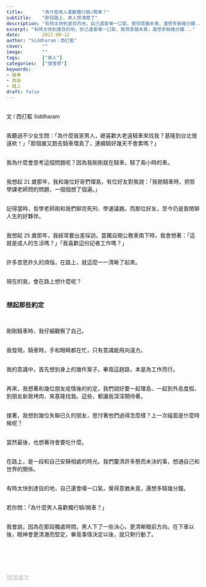 ```yaml
---
title:       "為什麼男人喜歡獨行騎/開車？"
subtitle:    "那段路上，男人想清楚了"
description: "有時太快到達目的地，自己還會嘆一口氣，覺得意猶未竟，還想多騎幾分鐘..."
excerpt: "有時太快到達目的地，自己還會嘆一口氣，覺得意猶未竟，還想多騎幾分鐘..."
date:        2021-08-12
author: "Siddharam｜西打藍"
cover:       ""
image:       ""
tags:        ["男人"]
categories:  ["慢慢想"]
keywords:
- 騎車
- 自由
- 路上
draft: false
---
```


<article style="font-family: 'Noto Sans TC', '微軟正黑體', sans-serif; font-weight: 300;">

<br>文 / 西打藍 Siddharam<br><br>

我聽過不少女生問：「為什麼我家男人，總喜歡大老遠騎車來找我？基隆到台北很遠欸！」「那個誰又跑去騎車環島了，連續騎好幾天不會累嗎？」<br><br>

我為什麼會思考這個問題呢？因為我剛剛就在騎車。騎了兩小時的車。<br><br>

我想起 21 歲那年，我和幾位好哥們環島，有位好友對我說：「我剛騎車時，把哲學課老師問的問題，一個個想了個遍。」<br><br>

記得當時，哲學老師剛和我們聊完死刑、學運議題。而那位好友，至今仍是我閒聊人生的好夥伴。<br><br>

我想起 25 歲那年，我經常要出差採訪。當獨自開公務車南下時，我會想著：「這就是成人的生活嗎？」「我喜歡這份記者工作嗎？」<br><br>

許多苦思許久的煩惱，在路上，就這麼一一清晰了起來。<br><br>

現在的我，會在路上想什麼呢？<br><br>


<h3 class="article-h1-color">想起那些約定</h3><br>

剛剛騎車時，我仔細觀察了自己。<br><br>

我發現，騎車時，手和眼睛都在忙，只有意識能飛向遠方。<br><br>

我的意識中，首先想到身上的幾件案子。畢竟這趟路，本是為工作而行。<br><br>

再來，我想著和幾位朋友疫情後的約定，我們說好要一起環島、一起到外島度假、到朋友新居烤肉、來基隆找我。這些，都讓我深深期待著。<br><br>

接著，我想到幾位失聯已久的朋友，思忖著他們過得怎麼樣？上一次碰面是什麼時候呢？<br><br>

當然最後，也想著待會要吃什麼。<br><br>

在路上，是一段和自己安靜相處的時光。我們釐清許多懸而未決的事，想通自己和世界的關係。<br><br>

有時太快到達目的地，自己還會嘆一口氣，覺得意猶未竟，還想多騎幾分鐘。<br><br>

若你問：「為什麼男人喜歡獨行騎/開車？」<br><br>

我會說，因為在那段獨處時間，男人下了一些決心，更清晰眼前方向。在下車以後，眼神會更清澈而堅定，畢竟事情決定以後，就只剩行動了。<br><br>





<br><br><br>

</article>

<div style="color: #bfbfbf; font-size: 15px;" id="busuanzi_container_page_pv">
  閱讀量<span id="busuanzi_value_page_pv"></span>次
</div>

<script src="../../js/post.js"></script>




